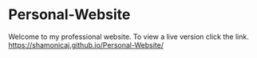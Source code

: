 # Personal-Website
Welcome to my professional website. To view a live version click the link.
https://shamonicaj.github.io/Personal-Website/ 